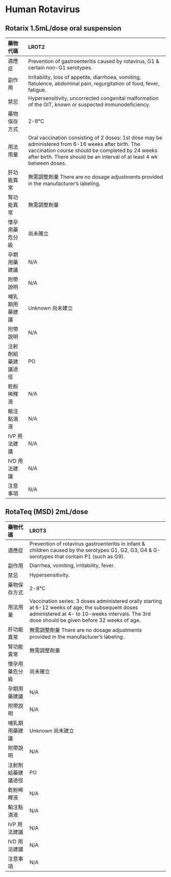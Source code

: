 # Human Rotavirus

## Rotarix 1.5mL/dose oral suspension

| 藥物代碼           | LROT2                                                                                                                                                                                                                             |
|:-------------------|:----------------------------------------------------------------------------------------------------------------------------------------------------------------------------------------------------------------------------------|
| 適應症             | Prevention of gastroenteritis caused by rotavirus, G1 & certain non-G1 serotypes.                                                                                                                                                 |
| 副作用             | Irritability, loss of appetite, diarrhoea, vomiting, flatulence, abdominal pain, regurgitation of food, fever, fatigue.                                                                                                           |
| 禁忌               | Hypersensitivity, uncorrected congenital malformation of the GIT, known or suspected immunodeficiency.                                                                                                                            |
| 藥物保存方式       | 2-8℃                                                                                                                                                                                                                              |
| 用法用量           | Oral vaccination consisting of 2 doses: 1st dose may be administered from 6-16 weeks after birth. The vaccination course should be completed by 24 weeks after birth. There should be an interval of at least 4 wk between doses. |
| 肝功能異常         | 無需調整劑量  There are no dosage adjustments provided in the manufacturer’s labeling.                                                                                                                                            |
| 腎功能異常         | 無需調整劑量                                                                                                                                                                                                                      |
| 懷孕用藥危分級     | 尚未確立                                                                                                                                                                                                                          |
| 孕期用藥建議       | N/A                                                                                                                                                                                                                               |
| 附帶說明           | N/A                                                                                                                                                                                                                               |
| 哺乳期用藥建議     | Unknown 尚未建立                                                                                                                                                                                                                  |
| 附帶說明           | N/A                                                                                                                                                                                                                               |
| 注射劑給藥建議途徑 | PO                                                                                                                                                                                                                                |
| 乾粉稀釋液         | N/A                                                                                                                                                                                                                               |
| 輸注點滴液         | N/A                                                                                                                                                                                                                               |
| IVP 用法建議       | N/A                                                                                                                                                                                                                               |
| IVD 用法建議       | N/A                                                                                                                                                                                                                               |
| 注意事項           | N/A                                                                                                                                                                                                                               |

## RotaTeq (MSD) 2mL/dose

| 藥物代碼           | LROT3                                                                                                                                                                                              |
|:-------------------|:---------------------------------------------------------------------------------------------------------------------------------------------------------------------------------------------------|
| 適應症             | Prevention of rotavirus gastroenteritis in infant & children caused by the serotypes G1, G2, G3, G4 & G-serotypes that contain P1 (such as G9).                                                    |
| 副作用             | Diarrhea, vomiting, irritability, fever.                                                                                                                                                           |
| 禁忌               | Hypersensitivity.                                                                                                                                                                                  |
| 藥物保存方式       | 2-8℃                                                                                                                                                                                               |
| 用法用量           | Vaccination series: 3 doses administered orally starting at 6-12 weeks of age; the subsequent doses administered at 4- to 10-weeks intervals. The 3rd dose should be given before 32 weeks of age. |
| 肝功能異常         | 無需調整劑量  There are no dosage adjustments provided in the manufacturer’s labeling.                                                                                                             |
| 腎功能異常         | 無需調整劑量                                                                                                                                                                                       |
| 懷孕用藥危分級     | 尚未確立                                                                                                                                                                                           |
| 孕期用藥建議       | N/A                                                                                                                                                                                                |
| 附帶說明           | N/A                                                                                                                                                                                                |
| 哺乳期用藥建議     | Unknown 尚未建立                                                                                                                                                                                   |
| 附帶說明           | N/A                                                                                                                                                                                                |
| 注射劑給藥建議途徑 | PO                                                                                                                                                                                                 |
| 乾粉稀釋液         | N/A                                                                                                                                                                                                |
| 輸注點滴液         | N/A                                                                                                                                                                                                |
| IVP 用法建議       | N/A                                                                                                                                                                                                |
| IVD 用法建議       | N/A                                                                                                                                                                                                |
| 注意事項           | N/A                                                                                                                                                                                                |

